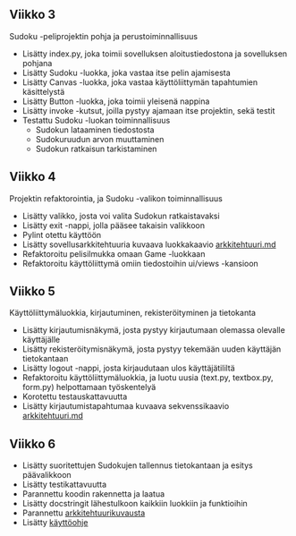 ## Viikko 3

Sudoku -peliprojektin pohja ja perustoiminnallisuus

- Lisätty index.py, joka toimii sovelluksen aloitustiedostona ja sovelluksen pohjana
- Lisätty Sudoku -luokka, joka vastaa itse pelin ajamisesta
- Lisätty Canvas -luokka, joka vastaa käyttöliittymän tapahtumien käsittelystä
- Lisätty Button -luokka, joka toimii yleisenä nappina
- Lisätty invoke -kutsut, joilla pystyy ajamaan itse projektin, sekä testit
- Testattu Sudoku -luokan toiminnallisuus
  - Sudokun lataaminen tiedostosta
  - Sudokuruudun arvon muuttaminen
  - Sudokun ratkaisun tarkistaminen

## Viikko 4

Projektin refaktorointia, ja Sudoku -valikon toiminnallisuus

- Lisätty valikko, josta voi valita Sudokun ratkaistavaksi
- Lisätty exit -nappi, jolla pääsee takaisin valikkoon
- Pylint otettu käyttöön
- Lisätty sovellusarkkitehtuuria kuvaava luokkakaavio [arkkitehtuuri.md](arkkitehtuuri.md)
- Refaktoroitu pelisilmukka omaan Game -luokkaan
- Refaktoroitu käyttöliittymä omiin tiedostoihin ui/views -kansioon

## Viikko 5

Käyttöliittymäluokkia, kirjautuminen, rekisteröityminen ja tietokanta

- Lisätty kirjautumisnäkymä, josta pystyy kirjautumaan olemassa olevalle käyttäjälle
- Lisätty rekisteröitymisnäkymä, josta pystyy tekemään uuden käyttäjän tietokantaan
- Lisätty logout -nappi, josta kirjaudutaan ulos käyttäjätililtä
- Refaktoroitu käyttöliittymäluokkia, ja luotu uusia (text.py, textbox.py, form.py) helpottamaan työskentelyä
- Korotettu testauskattavuutta
- Lisätty kirjautumistapahtumaa kuvaava sekvenssikaavio [arkkitehtuuri.md](arkkitehtuuri.md)

## Viikko 6

- Lisätty suoritettujen Sudokujen tallennus tietokantaan ja esitys päävalikkoon
- Lisätty testikattavuutta
- Parannettu koodin rakennetta ja laatua
- Lisätty docstringit lähestulkoon kaikkiin luokkiin ja funktioihin
- Parannettu [arkkitehtuurikuvausta](arkkitehtuuri.md)
- Lisätty [käyttöohje](kayttoohje.md)

